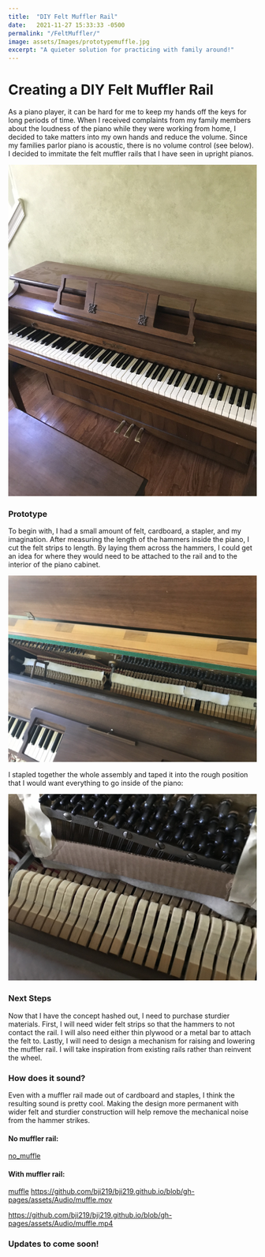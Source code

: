 ```yaml
---
title:  "DIY Felt Muffler Rail"
date:   2021-11-27 15:33:33 -0500
permalink: "/FeltMuffler/"
image: assets/Images/prototypemuffle.jpg
excerpt: "A quieter solution for practicing with family around!"
---
```


# Creating a DIY Felt Muffler Rail
As a piano player, it can be hard for me to keep my hands off the keys for long periods of time. When I received complaints from my family members about the loudness of the piano while they were working from home, I decided to take matters into my own hands and reduce the volume. Since my families parlor piano is acoustic, there is no volume control (see below). I decided to immitate the felt muffler rails that I have seen in upright pianos. 

![img](/assets/Images/parlorpiano.jpg)

### Prototype 
To begin with, I had a small amount of felt, cardboard, a stapler, and my imagination. After measuring the length of the hammers inside the piano, I cut the felt strips to length. By laying them across the hammers, I could get an idea for where they would need to be attached to the rail and to the interior of the piano cabinet. 

![img](/assets/Images/felt_measure.jpg)

I stapled together the whole assembly and taped it into the rough position that I would want everything to go inside of the piano: 

![img](/assets/Images/prototypemuffle.jpg)

### Next Steps
Now that I have the concept hashed out, I need to purchase sturdier materials. First, I will need wider felt strips so that the hammers to not contact the rail. I will also need either thin plywood or a metal bar to attach the felt to. Lastly, I will need to design a mechanism for raising and lowering the muffler rail. I will take inspiration from existing rails rather than reinvent the wheel. 

### How does it sound? 
Even with a muffler rail made out of cardboard and staples, I think the resulting sound is pretty cool. Making the design more permanent with wider felt and sturdier construction will help remove the mechanical noise from the hammer strikes. 

#### No muffler rail:
[no_muffle](/assets/Audio/no_muffle.mov)
#### With muffler rail: 
[muffle](/assets/Audio/muffle.mov)
https://github.com/bji219/bji219.github.io/blob/gh-pages/assets/Audio/muffle.mov

https://github.com/bji219/bji219.github.io/blob/gh-pages/assets/Audio/muffle.mp4


### Updates to come soon! 

